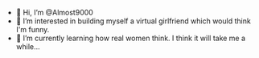 - 👋 Hi, I’m @Almost9000
- 👀 I’m interested in building myself a virtual girlfriend which would think I'm funny.
- 🌱 I’m currently learning how real women think. I think it will take me a while...


<!---
Almost9000/Almost9000 is a ✨ special ✨ repository because its `README.md` (this file) appears on your GitHub profile.
You can click the Preview link to take a look at your changes.
--->
